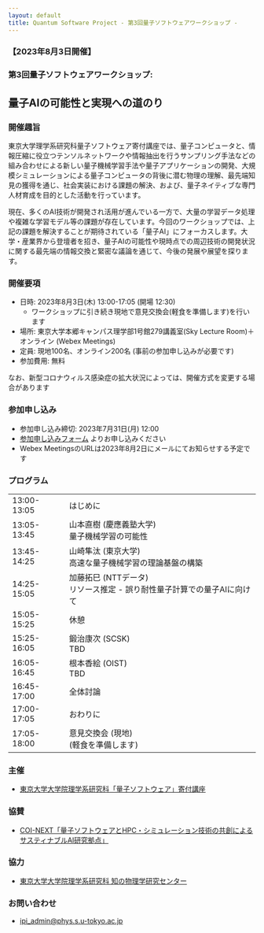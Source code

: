 ```yaml
---
layout: default
title: Quantum Software Project - 第3回量子ソフトウェアワークショップ - 
---
```


### 【2023年8月3日開催】
### 第3回量子ソフトウェアワークショップ: 
## 量子AIの可能性と実現への道のり

### 開催趣旨

東京大学理学系研究科量子ソフトウェア寄付講座では、量子コンピュータと、情報圧縮に役立つテンソルネットワークや情報抽出を行うサンプリング手法などの組み合わせによる新しい量子機械学習手法や量子アプリケーションの開発、大規模シミュレーションによる量子コンピュータの背後に潜む物理の理解、最先端知見の獲得を通じ、社会実装における課題の解決、および、量子ネイティブな専門人材育成を目的とした活動を行っています。

現在、多くのAI技術が開発され活用が進んでいる一方で、大量の学習データ処理や複雑な学習モデル等の課題が存在しています。今回のワークショップでは、上記の課題を解決することが期待されている「量子AI」にフォーカスします。大学・産業界から登壇者を招き、量子AIの可能性や現時点での周辺技術の開発状況に関する最先端の情報交換と緊密な議論を通じて、今後の発展や展望を探ります。

### 開催要項

* 日時: 2023年8月3日(木) 13:00-17:05 (開場 12:30)
  - ワークショップに引き続き現地で意見交換会(軽食を準備します)を行います
* 場所: 東京大学本郷キャンパス理学部1号館279講義室(Sky Lecture Room)＋オンライン (Webex Meetings)
* 定員: 現地100名、オンライン200名 (事前の参加申し込みが必要です)
* 参加費用: 無料

なお、新型コロナウィルス感染症の拡大状況によっては、開催方式を変更する場合があります

### 参加申し込み

* 参加申し込み締切: 2023年7月31日(月) 12:00
* [参加申し込みフォーム](https://forms.gle/85BhY5JsACjzSyBb8) よりお申し込みください
* Webex MeetingsのURLは2023年8月2日にメールにてお知らせする予定です

### プログラム

<table>
<tr><td> 13:00-13:05</td><td>はじめに</td></tr>
<tr><td> 13:05-13:45</td><td>山本直樹 (慶應義塾大学)<br/>量子機械学習の可能性</td></tr>
<tr><td> 13:45-14:25</td><td>山崎隼汰 (東京大学)<br/>高速な量子機械学習の理論基盤の構築</td></tr>
<tr><td> 14:25-15:05</td><td>加藤拓巳 (NTTデータ)<br/>リソース推定 - 誤り耐性量子計算での量子AIに向けて</td></tr>
<tr><td> 15:05-15:25</td><td>休憩</td></tr>
<tr><td> 15:25-16:05</td><td>鍛治康次 (SCSK)<br/>TBD</td></tr>
<tr><td> 16:05-16:45</td><td>根本香絵 (OIST)<br/>TBD</td></tr>
<tr><td> 16:45-17:00</td><td>全体討論</td></tr>
<tr><td> 17:00-17:05</td><td>おわりに</td></tr>
<tr><td> 17:05-18:00</td><td>意見交換会 (現地)<br/> (軽食を準備します)</td></tr>
</table>

### 主催

* [東京大学大学院理学系研究科「量子ソフトウェア」寄付講座](https://qsw.phys.s.u-tokyo.ac.jp)

### 協賛

* [COI-NEXT「量子ソフトウェアとHPC・シミュレーション技術の共創によるサスティナブルAI研究拠点」](https://sqai.jp)

### 協力

* [東京大学大学院理学系研究科 知の物理学研究センター](https://www.phys.s.u-tokyo.ac.jp/lp/ipi/)

### お問い合わせ

* [ipi_admin@phys.s.u-tokyo.ac.jp](mailto:ipi_admin@phys.s.u-tokyo.ac.jp)